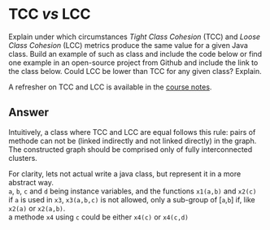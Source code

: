 # TCC *vs* LCC

Explain under which circumstances *Tight Class Cohesion* (TCC) and *Loose Class Cohesion* (LCC) metrics produce the same value for a given Java class. Build an example of such as class and include the code below or find one example in an open-source project from Github and include the link to the class below. Could LCC be lower than TCC for any given class? Explain.

A refresher on TCC and LCC is available in the [course notes](https://oscarlvp.github.io/vandv-classes/#cohesion-graph).

## Answer

Intuitively, a class where TCC and LCC are equal follows this rule: pairs of methode can not be (linked indirectly and not linked directly) in the graph. \
The constructed graph should be comprised only of fully interconnected clusters.

For clarity, lets not actual write a java class, but represent it in a more abstract way. \
`a`, `b`, `c` and `d` being instance variables, and the functions `x1(a,b)` and `x2(c)` \
if `a` is used in `x3`, `x3(a,b,c)` is not allowed, only a sub-group of [`a`,`b`] if, like `x2(a)` or `x2(a,b)`. \
a methode `x4` using `c` could be either `x4(c)` or `x4(c,d)`
